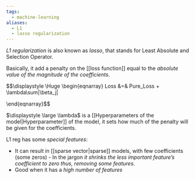```yaml
---
tags:
  - machine-learning
aliases:
  - L1
  - lasso regularization
---
```

*L1 regularization* is also known as *lasso*, that stands for Least Absolute and Selection Operator.

Basically, it add a penalty on the [[loss function]] equal to the *absolute value of the magnitude of the coefficients*.

$$\displaystyle \Huge \begin{eqnarray} 
Loss &=& Pure\_Loss + \lambda\sum|\beta_j|

\end{eqnarray}$$

$\displaystyle \large \lambda$ is a [[Hyperparameters of the model|Hyperparameter]] of the model, it sets how much of the penalty will be given for the coefficients.

L1 reg has some *special features*:
- It can result in [[sparse vector|sparse]] models, with few coefficients (some zeros) - In the jargon *it shrinks the less important feature’s coefficient to zero thus, removing some features*.
- Good when it has a *high number of features*
